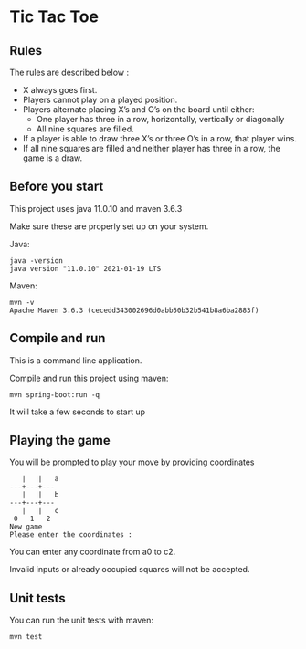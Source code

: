# Tic Tac Toe
## Rules

The rules are described below :

- X always goes first.
- Players cannot play on a played position.
- Players alternate placing X’s and O’s on the board until either:
    - One player has three in a row, horizontally, vertically or diagonally
    - All nine squares are filled.
- If a player is able to draw three X’s or three O’s in a row, that player wins.
- If all nine squares are filled and neither player has three in a row, the game is a draw.

## Before you start

This project uses java 11.0.10 and maven 3.6.3

Make sure these are properly set up on your system.

Java:

    java -version
    java version "11.0.10" 2021-01-19 LTS
    
Maven:

    mvn -v
    Apache Maven 3.6.3 (cecedd343002696d0abb50b32b541b8a6ba2883f)

## Compile and run

This is a command line application.

Compile and run this project using maven:

    mvn spring-boot:run -q

It will take a few seconds to start up

## Playing the game

You will be prompted to play your move by providing coordinates
    
       |   |   a
    ---+---+---
       |   |   b
    ---+---+---
       |   |   c
     0   1   2
    New game
    Please enter the coordinates :

You can enter any coordinate from a0 to c2.

Invalid inputs or already occupied squares will not be accepted.

## Unit tests
You can run the unit tests with maven:

    mvn test
